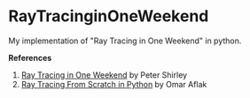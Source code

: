 # RayTracinginOneWeekend
My implementation of "Ray Tracing in One Weekend" in python.

**References**
1. [Ray Tracing in One Weekend](https://raytracing.github.io/books/RayTracingInOneWeekend.html) by Peter Shirley
2. [Ray Tracing From Scratch in Python](https://medium.com/swlh/ray-tracing-from-scratch-in-python-41670e6a96f9) by Omar Aflak
